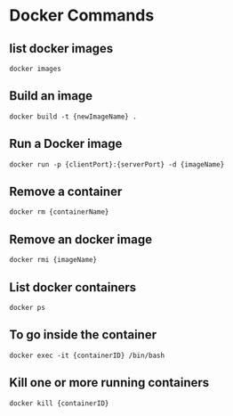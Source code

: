 # Docker Commands

## list docker images
```
docker images
```

## Build an image
```
docker build -t {newImageName} .
```

## Run a Docker image
```
docker run -p {clientPort}:{serverPort} -d {imageName}
```

## Remove a container
```
docker rm {containerName}
```

## Remove an docker image
```
docker rmi {imageName}
```

## List docker containers
```
docker ps
```

## To go inside the container
```
docker exec -it {containerID} /bin/bash
```

## Kill one or more running containers
```
docker kill {containerID}
```
